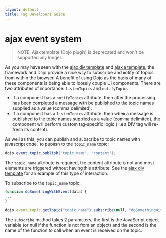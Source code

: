 ```yaml
---
layout: default
title: Tag Developers Guide
---
```


# ajax event system

> NOTE: Ajax template (Dojo plugin) is deprecated and won't be supported any longer.

As you may have seen with the [ajax div template](ajax-div-template) and [ajax a template](ajax-a-template), 
the framework and Dojo provide a nice way to subscribe and notify of topics from within the browser. A benefit of using 
Dojo as the basis of many of these components is being able to loosely couple UI components. There are two 
attributes of importance: `listenTopics` and `notifyTopics`.

- If a component has a `notifyTopics` attribute, then after the processing has been completed a message with be published 
  to the topic names supplied as a value (comma delimited).
- If a component has a `listenTopics` attribute, then when a message is published to the topic names supplied as a value 
  (comma delimited), the component will perform custom tag-specific logic ( i.e a DIV tag will re-fresh its content).

As well as this, you can publish and subscribe to topic names with javascript code. To publish to the `topic_name` topic:

```java
dojo.event.topic.publish("topic_name", "content");
```

The `topic_name` attribute is required, the content attribute is not and most elements are triggered without having this 
attribute. See the [ajax div template](ajax-div-template) for an example of this type of interaction.

To subscribe to the `topic_name` topic:

```javascript
function doSomethingWithEvent(data) {
...
}

dojo.event.topic.getTopic("topic_name").subscribe(null, "doSomethingWithEvent");
```

The `subscribe` method takes 2 parameters, the first is the JavaScript object variable (or null if the function is not 
from an object) and the second is the name of the function to call when an event is received on the topic.
